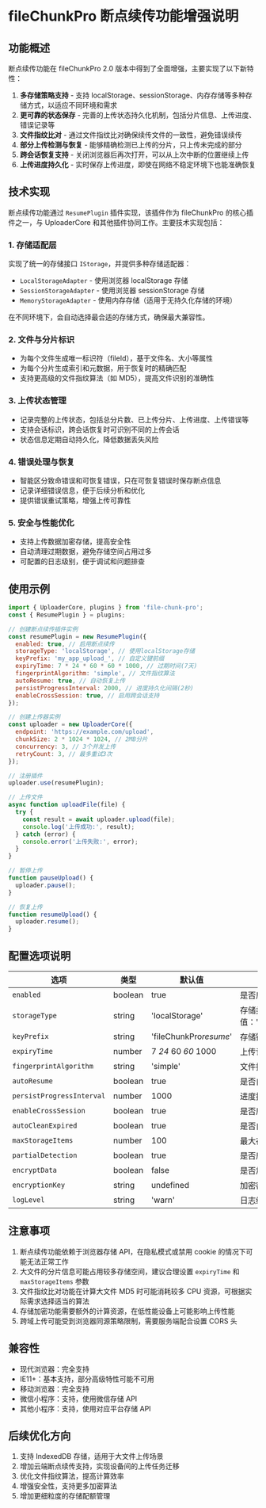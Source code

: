 # fileChunkPro 断点续传功能增强说明

## 功能概述

断点续传功能在 fileChunkPro 2.0 版本中得到了全面增强，主要实现了以下新特性：

1. **多存储策略支持** - 支持 localStorage、sessionStorage、内存存储等多种存储方式，以适应不同环境和需求
2. **更可靠的状态保存** - 完善的上传状态持久化机制，包括分片信息、上传进度、错误记录等
3. **文件指纹比对** - 通过文件指纹比对确保续传文件的一致性，避免错误续传
4. **部分上传检测与恢复** - 能够精确检测已上传的分片，只上传未完成的部分
5. **跨会话恢复支持** - 关闭浏览器后再次打开，可以从上次中断的位置继续上传
6. **上传进度持久化** - 实时保存上传进度，即使在网络不稳定环境下也能准确恢复

## 技术实现

断点续传功能通过 `ResumePlugin` 插件实现，该插件作为 fileChunkPro 的核心插件之一，与 UploaderCore 和其他插件协同工作。主要技术实现包括：

### 1. 存储适配层

实现了统一的存储接口 `IStorage`，并提供多种存储适配器：

- `LocalStorageAdapter` - 使用浏览器 localStorage 存储
- `SessionStorageAdapter` - 使用浏览器 sessionStorage 存储
- `MemoryStorageAdapter` - 使用内存存储（适用于无持久化存储的环境）

在不同环境下，会自动选择最合适的存储方式，确保最大兼容性。

### 2. 文件与分片标识

- 为每个文件生成唯一标识符（fileId），基于文件名、大小等属性
- 为每个分片生成索引和元数据，用于恢复时的精确匹配
- 支持更高级的文件指纹算法（如 MD5），提高文件识别的准确性

### 3. 上传状态管理

- 记录完整的上传状态，包括总分片数、已上传分片、上传进度、上传错误等
- 支持会话标识，跨会话恢复时可识别不同的上传会话
- 状态信息定期自动持久化，降低数据丢失风险

### 4. 错误处理与恢复

- 智能区分致命错误和可恢复错误，只在可恢复错误时保存断点信息
- 记录详细错误信息，便于后续分析和优化
- 提供错误重试策略，增强上传可靠性

### 5. 安全与性能优化

- 支持上传数据加密存储，提高安全性
- 自动清理过期数据，避免存储空间占用过多
- 可配置的日志级别，便于调试和问题排查

## 使用示例

```javascript
import { UploaderCore, plugins } from 'file-chunk-pro';
const { ResumePlugin } = plugins;

// 创建断点续传插件实例
const resumePlugin = new ResumePlugin({
  enabled: true, // 启用断点续传
  storageType: 'localStorage', // 使用localStorage存储
  keyPrefix: 'my_app_upload_', // 自定义键前缀
  expiryTime: 7 * 24 * 60 * 60 * 1000, // 过期时间(7天)
  fingerprintAlgorithm: 'simple', // 文件指纹算法
  autoResume: true, // 自动恢复上传
  persistProgressInterval: 2000, // 进度持久化间隔(2秒)
  enableCrossSession: true, // 启用跨会话支持
});

// 创建上传器实例
const uploader = new UploaderCore({
  endpoint: 'https://example.com/upload',
  chunkSize: 2 * 1024 * 1024, // 2MB分片
  concurrency: 3, // 3个并发上传
  retryCount: 3, // 最多重试3次
});

// 注册插件
uploader.use(resumePlugin);

// 上传文件
async function uploadFile(file) {
  try {
    const result = await uploader.upload(file);
    console.log('上传成功:', result);
  } catch (error) {
    console.error('上传失败:', error);
  }
}

// 暂停上传
function pauseUpload() {
  uploader.pause();
}

// 恢复上传
function resumeUpload() {
  uploader.resume();
}
```

## 配置选项说明

| 选项                      | 类型    | 默认值                 | 说明                                                                                     |
| ------------------------- | ------- | ---------------------- | ---------------------------------------------------------------------------------------- |
| `enabled`                 | boolean | true                   | 是否启用断点续传功能                                                                     |
| `storageType`             | string  | 'localStorage'         | 存储类型，可选值：'localStorage'、'sessionStorage'、'indexedDB'、'miniprogram'、'custom' |
| `keyPrefix`               | string  | 'fileChunkPro*resume*' | 存储键前缀                                                                               |
| `expiryTime`              | number  | 7 _24_ 60 _60_ 1000    | 上传记录过期时间(毫秒)                                                                   |
| `fingerprintAlgorithm`    | string  | 'simple'               | 文件指纹算法，可选值：'simple'、'md5'、'sha1'                                            |
| `autoResume`              | boolean | true                   | 是否自动恢复上传                                                                         |
| `persistProgressInterval` | number  | 1000                   | 进度持久化间隔(毫秒)                                                                     |
| `enableCrossSession`      | boolean | true                   | 是否启用跨会话支持                                                                       |
| `autoCleanExpired`        | boolean | true                   | 是否自动清理过期数据                                                                     |
| `maxStorageItems`         | number  | 100                    | 最大存储项数                                                                             |
| `partialDetection`        | boolean | true                   | 是否启用部分上传检测                                                                     |
| `encryptData`             | boolean | false                  | 是否加密存储数据                                                                         |
| `encryptionKey`           | string  | undefined              | 加密密钥                                                                                 |
| `logLevel`                | string  | 'warn'                 | 日志级别，可选值：'none'、'error'、'warn'、'info'、'debug'                               |

## 注意事项

1. 断点续传功能依赖于浏览器存储 API，在隐私模式或禁用 cookie 的情况下可能无法正常工作
2. 大文件的分片信息可能占用较多存储空间，建议合理设置 `expiryTime` 和 `maxStorageItems` 参数
3. 文件指纹比对功能在计算大文件 MD5 时可能消耗较多 CPU 资源，可根据实际需求选择适当的算法
4. 存储加密功能需要额外的计算资源，在低性能设备上可能影响上传性能
5. 跨域上传可能受到浏览器同源策略限制，需要服务端配合设置 CORS 头

## 兼容性

- 现代浏览器：完全支持
- IE11+：基本支持，部分高级特性可能不可用
- 移动浏览器：完全支持
- 微信小程序：支持，使用微信存储 API
- 其他小程序：支持，使用对应平台存储 API

## 后续优化方向

1. 支持 IndexedDB 存储，适用于大文件上传场景
2. 增加云端断点续传支持，实现设备间的上传任务迁移
3. 优化文件指纹算法，提高计算效率
4. 增强安全性，支持更多加密算法
5. 增加更细粒度的存储配额管理
